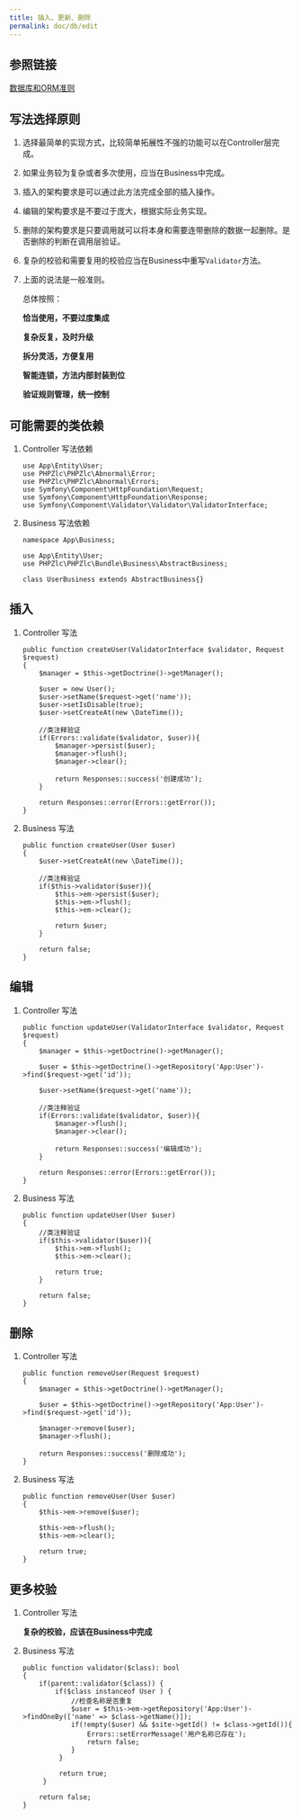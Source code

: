 ```yaml
---
title: 插入、更新、删除
permalink: doc/db/edit
---
```


## 参照链接

[数据库和ORM准则](https://symfony.com/doc/4.4/doctrine.html)

## 写法选择原则

1. 选择最简单的实现方式，比较简单拓展性不强的功能可以在Controller层完成。

2. 如果业务较为复杂或者多次使用，应当在Business中完成。

3. 插入的架构要求是可以通过此方法完成全部的插入操作。

4. 编辑的架构要求是不要过于庞大，根据实际业务实现。

5. 删除的架构要求是只要调用就可以将本身和需要连带删除的数据一起删除。是否删除的判断在调用层验证。

6. 复杂的校验和需要复用的校验应当在Business中重写`Validator`方法。

7. 上面的说法是一般准则。

   总体按照：  
   
      **恰当使用，不要过度集成** 
        
      **复杂反复，及时升级** 
        
      **拆分灵活，方便复用**
        
      **智能连锁，方法内部封装到位** 
        
      **验证规则管理，统一控制**

## 可能需要的类依赖

1. Controller 写法依赖

    ```shell
    use App\Entity\User;
    use PHPZlc\PHPZlc\Abnormal\Error;
    use PHPZlc\PHPZlc\Abnormal\Errors;
    use Symfony\Component\HttpFoundation\Request;
    use Symfony\Component\HttpFoundation\Response;
    use Symfony\Component\Validator\Validator\ValidatorInterface;
    ```

2. Business 写法依赖

    ```shell
    namespace App\Business;
   
    use App\Entity\User;
    use PHPZlc\PHPZlc\Bundle\Business\AbstractBusiness;
        
    class UserBusiness extends AbstractBusiness{}
    ```

## 插入

1. Controller 写法

    ```shell
    public function createUser(ValidatorInterface $validator, Request $request)
    {
        $manager = $this->getDoctrine()->getManager();

        $user = new User();
        $user->setName($request->get('name'));
        $user->setIsDisable(true);
        $user->setCreateAt(new \DateTime());

        //类注释验证
        if(Errors::validate($validator, $user)){
            $manager->persist($user);
            $manager->flush();
            $manager->clear();

            return Responses::success('创建成功');
        }

        return Responses::error(Errors::getError());
    }
    ```

2. Business 写法

    ```shell
    public function createUser(User $user)
    {
        $user->setCreateAt(new \DateTime());

        //类注释验证
        if($this->validator($user)){
            $this->em->persist($user);
            $this->em->flush();
            $this->em->clear();

            return $user;
        }

        return false;
    }
    ```

## 编辑

1. Controller 写法

    ```shell
    public function updateUser(ValidatorInterface $validator, Request $request)
    {
        $manager = $this->getDoctrine()->getManager();

        $user = $this->getDoctrine()->getRepository('App:User')->find($request->get('id'));

        $user->setName($request->get('name'));

        //类注释验证
        if(Errors::validate($validator, $user)){
            $manager->flush();
            $manager->clear();
            
            return Responses::success('编辑成功');
        }
        
        return Responses::error(Errors::getError());
    }
    ```

2. Business 写法

    ```shell
    public function updateUser(User $user)
    {
        //类注释验证
        if($this->validator($user)){
            $this->em->flush();
            $this->em->clear();

            return true;
        }

        return false;
    }
    ```   

## 删除

1. Controller 写法

    ```shell
    public function removeUser(Request $request)
    {
        $manager = $this->getDoctrine()->getManager();

        $user = $this->getDoctrine()->getRepository('App:User')->find($request->get('id'));

        $manager->remove($user);
        $manager->flush();

        return Responses::success('删除成功');
    }
    ```

2. Business 写法

    ```shell
    public function removeUser(User $user)
    {
        $this->em->remove($user);

        $this->em->flush();
        $this->em->clear();

        return true;
    }
    ```
   
## 更多校验

1. Controller 写法

    **复杂的校验，应该在Business中完成**

2. Business 写法

    ```shell
    public function validator($class): bool
    {
        if(parent::validator($class)) {
            if($class instanceof User ) {
                //检查名称是否重复
                $user = $this->em->getRepository('App:User')->findOneBy(['name' => $class->getName()]);
                if(!empty($user) && $site->getId() != $class->getId()){
                    Errors::setErrorMessage('用户名称已存在');
                    return false;
                }
             }

             return true;
         }

        return false;
    }
    ```